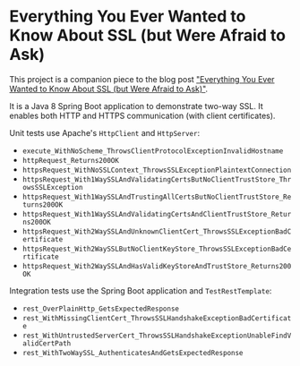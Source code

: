 # Everything You Ever Wanted to Know About SSL (but Were Afraid to Ask)

This project is a companion piece to the blog post ["Everything You Ever Wanted to Know About SSL (but Were Afraid to Ask)"](http://localhost:4000/blog/2015/12/22/everything-you-ever-wanted-to-know-about-ssl-but-were-afraid-to-ask). 

It is a Java 8 Spring Boot application to demonstrate two-way SSL. It enables both HTTP and HTTPS communication (with client certificates).

Unit tests use Apache's `HttpClient` and `HttpServer`:

* `execute_WithNoScheme_ThrowsClientProtocolExceptionInvalidHostname`
* `httpRequest_Returns200OK`
* `httpsRequest_WithNoSSLContext_ThrowsSSLExceptionPlaintextConnection`
* `httpsRequest_With1WaySSLAndValidatingCertsButNoClientTrustStore_ThrowsSSLException`
* `httpsRequest_With1WaySSLAndTrustingAllCertsButNoClientTrustStore_Returns200OK`
* `httpsRequest_With1WaySSLAndValidatingCertsAndClientTrustStore_Returns200OK`
* `httpsRequest_With2WaySSLAndUnknownClientCert_ThrowsSSLExceptionBadCertificate`
* `httpsRequest_With2WaySSLButNoClientKeyStore_ThrowsSSLExceptionBadCertificate`
* `httpsRequest_With2WaySSLAndHasValidKeyStoreAndTrustStore_Returns200OK`

Integration tests use the Spring Boot application and `TestRestTemplate`:

* `rest_OverPlainHttp_GetsExpectedResponse`
* `rest_WithMissingClientCert_ThrowsSSLHandshakeExceptionBadCertificate`
* `rest_WithUntrustedServerCert_ThrowsSSLHandshakeExceptionUnableFindValidCertPath`
* `rest_WithTwoWaySSL_AuthenticatesAndGetsExpectedResponse`